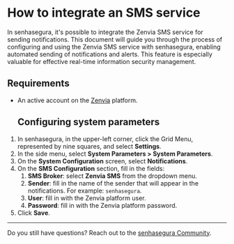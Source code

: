 # How to integrate an SMS service

In senhasegura, it's possible to integrate the Zenvia SMS service for sending notifications. This document will guide you through the process of configuring and using the Zenvia SMS service with senhasegura, enabling automated sending of notifications and alerts. This feature is especially valuable for effective real-time information security management.

## Requirements

* An active account on the [Zenvia](https://www.zenvia.com/) platform.

  ## **Configuring system parameters**

1. In senhasegura, in the upper-left corner, click the Grid Menu, represented by nine squares, and select **Settings**.  
2. In the side menu, select **System Parameters \> System Parameters**.  
3. On the **System Configuration** screen, select **Notifications**.  
4. On the **SMS Configuration** section, fill in the fields:  
   1. **SMS Broker**: select **Zenvia SMS** from the dropdown menu.  
   2. **Sender**: fill in the name of the sender that will appear in the notifications. For example: `senhasegura`.  
   3. **User**: fill in with the Zenvia platform user.  
   4. **Password**: fill in with the Zenvia platform password.  
5. Click **Save**.

***

Do you still have questions? Reach out to the [senhasegura Community](https://community.senhasegura.io/).
